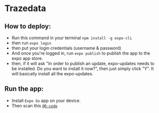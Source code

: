 # Trazedata



## How to deploy:
- Run this command in your terminal `npm install -g expo-cli`
- then run `expo login`
- then put your login credentials (username & password)
- And once you're logged in, run `expo publish` to publish the app to the expo app store.
- then, if it will ask "In order to publish an update, expo-updates needs to be installed. Do you want to install it now?", then just simply click "Y". It will basically install all the expo-updates.

## Run the app:
- Install `Expo Go` app on your device.
- Then scan this [`QR-code`](https://expo.dev/@princid/Trazedata)
